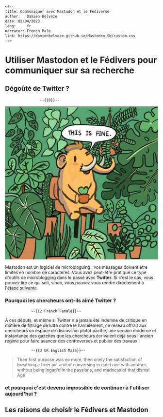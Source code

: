 ```{=html}
<!--
title: Communiquer avec Mastodon et le Fediverse
author:   Damien Belvèze
date: 02/04/2023
lang:     fr
narrator: French Male
link: https://damienbelveze.github.io/Mastodon_SN/custom.css
-->
```
# Utiliser Mastodon et le Fédivers pour communiquer sur sa recherche



## Dégoûté de Twitter ?

                    --{{0}}--
                    
<img src="images/mastodon.jpg" alt="le Mamouth de Mastodon se tient assis au milieu d'une forêt tranquille avec une tasse de café et dit this is fine" title="Mastodon">



Mastodon est un logiciel de microbloguing : vos messages doivent être limités en nombre de caractères. Vous avez peut-être pratiqué ce type d'outils de microblogging dans le passé avec **Twitter**. Si c'est le cas, vous pouvez lire ce qui suit, sinon, vous pouvez vous rendre directement à l'[étape suivante](main_course.md#les-raisons-de-choisir-mastodon)

### Pourquoi les chercheurs ont-ils aimé Twitter ?

                --{{2 French Female}}--

A ces débuts, et même si Twitter n'a jamais été indemne de critique en matière de filtrage de lutte contre le harcèlement, ce réseau offrait aux chercheurs un espace de discussion plutôt pacifié, une version moderne et instantanée des gazettes que les chercheurs écrivaient déjà sous l'ancien régime pour faire avancer des controverses et publier des travaux :

                --{{3 UK English Male}}--

> Their first purpose was no more, then onely the satisfaction of breathing a freer air, and of conversing in quiet one with another, without being ingag'd in the passions, and madness of that dismal Age

### et pourquoi c'est devenu impossible de continuer à l'utiliser aujourd'hui ?

## Les raisons de choisir le Fédivers et Mastodon
